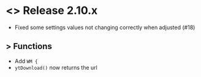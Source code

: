 # <> Release 2.10.x
- Fixed some settings values not changing correctly when adjusted (#18)

## > Functions
- Add `WM {`
- `ytDownload()` now returns the url